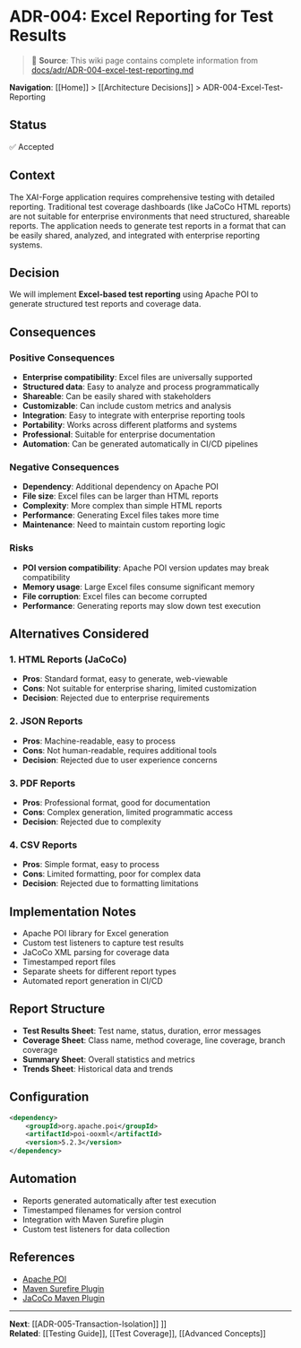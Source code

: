 # ADR-004: Excel Reporting for Test Results

> 📘 **Source**: This wiki page contains complete information from [docs/adr/ADR-004-excel-test-reporting.md](https://github.com/Mukaan17/xai-forge/blob/main/docs/adr/ADR-004-excel-test-reporting.md)

**Navigation**: [[Home]] > [[Architecture Decisions]] > ADR-004-Excel-Test-Reporting

## Status
✅ Accepted

## Context
The XAI-Forge application requires comprehensive testing with detailed reporting. Traditional test coverage dashboards (like JaCoCo HTML reports) are not suitable for enterprise environments that need structured, shareable reports. The application needs to generate test reports in a format that can be easily shared, analyzed, and integrated with enterprise reporting systems.

## Decision
We will implement **Excel-based test reporting** using Apache POI to generate structured test reports and coverage data.

## Consequences

### Positive Consequences
- **Enterprise compatibility**: Excel files are universally supported
- **Structured data**: Easy to analyze and process programmatically
- **Shareable**: Can be easily shared with stakeholders
- **Customizable**: Can include custom metrics and analysis
- **Integration**: Easy to integrate with enterprise reporting tools
- **Portability**: Works across different platforms and systems
- **Professional**: Suitable for enterprise documentation
- **Automation**: Can be generated automatically in CI/CD pipelines

### Negative Consequences
- **Dependency**: Additional dependency on Apache POI
- **File size**: Excel files can be larger than HTML reports
- **Complexity**: More complex than simple HTML reports
- **Performance**: Generating Excel files takes more time
- **Maintenance**: Need to maintain custom reporting logic

### Risks
- **POI version compatibility**: Apache POI version updates may break compatibility
- **Memory usage**: Large Excel files consume significant memory
- **File corruption**: Excel files can become corrupted
- **Performance**: Generating reports may slow down test execution

## Alternatives Considered

### 1. HTML Reports (JaCoCo)
- **Pros**: Standard format, easy to generate, web-viewable
- **Cons**: Not suitable for enterprise sharing, limited customization
- **Decision**: Rejected due to enterprise requirements

### 2. JSON Reports
- **Pros**: Machine-readable, easy to process
- **Cons**: Not human-readable, requires additional tools
- **Decision**: Rejected due to user experience concerns

### 3. PDF Reports
- **Pros**: Professional format, good for documentation
- **Cons**: Complex generation, limited programmatic access
- **Decision**: Rejected due to complexity

### 4. CSV Reports
- **Pros**: Simple format, easy to process
- **Cons**: Limited formatting, poor for complex data
- **Decision**: Rejected due to formatting limitations

## Implementation Notes
- Apache POI library for Excel generation
- Custom test listeners to capture test results
- JaCoCo XML parsing for coverage data
- Timestamped report files
- Separate sheets for different report types
- Automated report generation in CI/CD

## Report Structure
- **Test Results Sheet**: Test name, status, duration, error messages
- **Coverage Sheet**: Class name, method coverage, line coverage, branch coverage
- **Summary Sheet**: Overall statistics and metrics
- **Trends Sheet**: Historical data and trends

## Configuration
```xml
<dependency>
    <groupId>org.apache.poi</groupId>
    <artifactId>poi-ooxml</artifactId>
    <version>5.2.3</version>
</dependency>
```

## Automation
- Reports generated automatically after test execution
- Timestamped filenames for version control
- Integration with Maven Surefire plugin
- Custom test listeners for data collection

## References
- [Apache POI](https://poi.apache.org/)
- [Maven Surefire Plugin](https://maven.apache.org/surefire/maven-surefire-plugin/)
- [JaCoCo Maven Plugin](https://www.jacoco.org/jacoco/trunk/doc/maven.html)

---

**Next**: [[ADR-005-Transaction-Isolation]] ]]  
**Related**: [[Testing Guide]], [[Test Coverage]], [[Advanced Concepts]]

